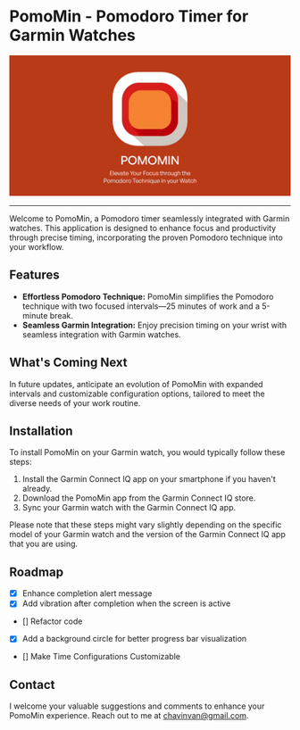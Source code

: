 # PomoMin - Pomodoro Timer for Garmin Watches


![PomoMin App](images/app_heroe.png)

---
Welcome to PomoMin, a Pomodoro timer seamlessly integrated with Garmin watches. This application is designed to enhance focus and productivity through precise timing, incorporating the proven Pomodoro technique into your workflow.

## Features

- **Effortless Pomodoro Technique:** PomoMin simplifies the Pomodoro technique with two focused intervals—25 minutes of work and a 5-minute break.
- **Seamless Garmin Integration:** Enjoy precision timing on your wrist with seamless integration with Garmin watches.

## What's Coming Next

In future updates, anticipate an evolution of PomoMin with expanded intervals and customizable configuration options, tailored to meet the diverse needs of your work routine.

## Installation

To install PomoMin on your Garmin watch, you would typically follow these steps:

1. Install the Garmin Connect IQ app on your smartphone if you haven't already.
2. Download the PomoMin app from the Garmin Connect IQ store.
3. Sync your Garmin watch with the Garmin Connect IQ app.

Please note that these steps might vary slightly depending on the specific model of your Garmin watch and the version of the Garmin Connect IQ app that you are using.

## Roadmap

- [x] Enhance completion alert message
- [x] Add vibration after completion when the screen is active
- [] Refactor code
- [x] Add a background circle for better progress bar visualization
- [] Make Time Configurations Customizable

## Contact

I welcome your valuable suggestions and comments to enhance your PomoMin experience. Reach out to me at chavinvan@gmail.com.